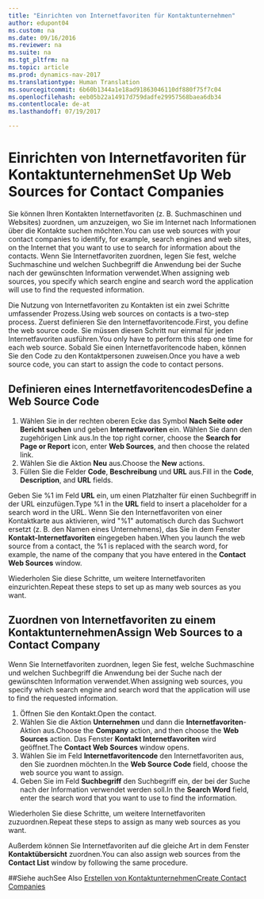```yaml
---
title: "Einrichten von Internetfavoriten für Kontaktunternehmen"
author: edupont04
ms.custom: na
ms.date: 09/16/2016
ms.reviewer: na
ms.suite: na
ms.tgt_pltfrm: na
ms.topic: article
ms.prod: dynamics-nav-2017
ms.translationtype: Human Translation
ms.sourcegitcommit: 6b60b1344a1e18ad91863046110df880f75f7c04
ms.openlocfilehash: eeb05b22a14917d759dadfe29957568baea6db34
ms.contentlocale: de-at
ms.lasthandoff: 07/19/2017

---
```

# <a name="set-up-web-sources-for-contact-companies"></a><span data-ttu-id="7b0b6-102">Einrichten von Internetfavoriten für Kontaktunternehmen</span><span class="sxs-lookup"><span data-stu-id="7b0b6-102">Set Up Web Sources for Contact Companies</span></span>
<span data-ttu-id="7b0b6-103">Sie können Ihren Kontakten Internetfavoriten (z. B. Suchmaschinen und Websites) zuordnen, um anzuzeigen, wo Sie im Internet nach Informationen über die Kontakte suchen möchten.</span><span class="sxs-lookup"><span data-stu-id="7b0b6-103">You can use web sources with your contact companies to identify, for example, search engines and web sites, on the Internet that you want to use to search for information about the contacts.</span></span> <span data-ttu-id="7b0b6-104">Wenn Sie Internetfavoriten zuordnen, legen Sie fest, welche Suchmaschine und welchen Suchbegriff die Anwendung bei der Suche nach der gewünschten Information verwendet.</span><span class="sxs-lookup"><span data-stu-id="7b0b6-104">When assigning web sources, you specify which search engine and search word the application will use to find the requested information.</span></span>

<span data-ttu-id="7b0b6-105">Die Nutzung von Internetfavoriten zu Kontakten ist ein zwei Schritte umfassender Prozess.</span><span class="sxs-lookup"><span data-stu-id="7b0b6-105">Using web sources on contacts is a two-step process.</span></span> <span data-ttu-id="7b0b6-106">Zuerst definieren Sie den Internetfavoritencode.</span><span class="sxs-lookup"><span data-stu-id="7b0b6-106">First, you define the web source code.</span></span> <span data-ttu-id="7b0b6-107">Sie müssen diesen Schritt nur einmal für jeden Internetfavoriten ausführen.</span><span class="sxs-lookup"><span data-stu-id="7b0b6-107">You only have to perform this step one time for each web source.</span></span> <span data-ttu-id="7b0b6-108">Sobald Sie einen Internetfavoritencode haben, können Sie den Code zu den Kontaktpersonen zuweisen.</span><span class="sxs-lookup"><span data-stu-id="7b0b6-108">Once you have a web source code, you can start to assign the code to contact persons.</span></span>

## <a name="define-a-web-source-code"></a><span data-ttu-id="7b0b6-109">Definieren eines Internetfavoritencodes</span><span class="sxs-lookup"><span data-stu-id="7b0b6-109">Define a Web Source Code</span></span>
1. <span data-ttu-id="7b0b6-110">Wählen Sie in der rechten oberen Ecke das Symbol **Nach Seite oder Bericht suchen** und geben **Internetfavoriten** ein. Wählen Sie dann den zugehörigen Link aus.</span><span class="sxs-lookup"><span data-stu-id="7b0b6-110">In the top right corner, choose the **Search for Page or Report** icon, enter **Web Sources**, and then choose the related link.</span></span>
2. <span data-ttu-id="7b0b6-111">Wählen Sie die Aktion **Neu** aus.</span><span class="sxs-lookup"><span data-stu-id="7b0b6-111">Choose the **New** actions.</span></span>
3. <span data-ttu-id="7b0b6-112">Füllen Sie die Felder **Code**, **Beschreibung** und **URL** aus.</span><span class="sxs-lookup"><span data-stu-id="7b0b6-112">Fill in the **Code**, **Description**, and **URL** fields.</span></span>

  <span data-ttu-id="7b0b6-113">Geben Sie %1 im Feld **URL** ein, um einen Platzhalter für einen Suchbegriff in der URL einzufügen.</span><span class="sxs-lookup"><span data-stu-id="7b0b6-113">Type %1 in the **URL** field to insert a placeholder for a search word in the URL.</span></span> <span data-ttu-id="7b0b6-114">Wenn Sie den Internetfavoriten von einer Kontaktkarte aus aktivieren, wird "%1" automatisch durch das Suchwort ersetzt (z. B. den Namen eines Unternehmens), das Sie in dem Fenster **Kontakt-Internetfavoriten** eingegeben haben.</span><span class="sxs-lookup"><span data-stu-id="7b0b6-114">When you launch the web source from a contact, the %1 is replaced with the search word, for example, the name of the company that you have entered in the **Contact Web Sources** window.</span></span>

<span data-ttu-id="7b0b6-115">Wiederholen Sie diese Schritte, um weitere Internetfavoriten einzurichten.</span><span class="sxs-lookup"><span data-stu-id="7b0b6-115">Repeat these steps to set up as many web sources as you want.</span></span>

## <a name="assign-web-sources-to-a-contact-company"></a><span data-ttu-id="7b0b6-116">Zuordnen von Internetfavoriten zu einem Kontaktunternehmen</span><span class="sxs-lookup"><span data-stu-id="7b0b6-116">Assign Web Sources to a Contact Company</span></span>
<span data-ttu-id="7b0b6-117">Wenn Sie Internetfavoriten zuordnen, legen Sie fest, welche Suchmaschine und welchen Suchbegriff die Anwendung bei der Suche nach der gewünschten Information verwendet.</span><span class="sxs-lookup"><span data-stu-id="7b0b6-117">When assigning web sources, you specify which search engine and search word that the application will use to find the requested information.</span></span>

1. <span data-ttu-id="7b0b6-118">Öffnen Sie den Kontakt.</span><span class="sxs-lookup"><span data-stu-id="7b0b6-118">Open the contact.</span></span>
2. <span data-ttu-id="7b0b6-119">Wählen Sie die Aktion **Unternehmen** und dann die **Internetfavoriten**-Aktion aus.</span><span class="sxs-lookup"><span data-stu-id="7b0b6-119">Choose the **Company** action, and then choose the **Web Sources** action.</span></span> <span data-ttu-id="7b0b6-120">Das Fenster **Kontakt Internetfavoriten** wird geöffnet.</span><span class="sxs-lookup"><span data-stu-id="7b0b6-120">The **Contact Web Sources** window opens.</span></span>
3. <span data-ttu-id="7b0b6-121">Wählen Sie im Feld **Internetfavoritencode** den Internetfavoriten aus, den Sie zuordnen möchten.</span><span class="sxs-lookup"><span data-stu-id="7b0b6-121">In the **Web Source Code** field, choose the web source you want to assign.</span></span>
4. <span data-ttu-id="7b0b6-122">Geben Sie im Feld **Suchbegriff** den Suchbegriff ein, der bei der Suche nach der Information verwendet werden soll.</span><span class="sxs-lookup"><span data-stu-id="7b0b6-122">In the **Search Word** field, enter the search word that you want to use to find the information.</span></span>

<span data-ttu-id="7b0b6-123">Wiederholen Sie diese Schritte, um weitere Internetfavoriten zuzuordnen.</span><span class="sxs-lookup"><span data-stu-id="7b0b6-123">Repeat these steps to assign as many web sources as you want.</span></span>

<span data-ttu-id="7b0b6-124">Außerdem können Sie Internetfavoriten auf die gleiche Art in dem Fenster **Kontaktübersicht** zuordnen.</span><span class="sxs-lookup"><span data-stu-id="7b0b6-124">You can also assign web sources from the **Contact List** window by following the same procedure.</span></span>

##<a name="see-also"></a><span data-ttu-id="7b0b6-125">Siehe auch</span><span class="sxs-lookup"><span data-stu-id="7b0b6-125">See Also</span></span>
[<span data-ttu-id="7b0b6-126">Erstellen von Kontaktunternehmen</span><span class="sxs-lookup"><span data-stu-id="7b0b6-126">Create Contact Companies</span></span>](marketing-create-contact-companies.md)

